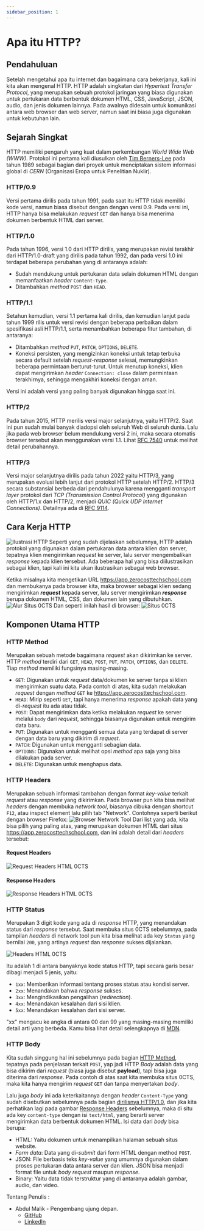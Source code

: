 ```yaml
---
sidebar_position: 1
---
```


# Apa itu HTTP?

## Pendahuluan
Setelah mengetahui apa itu internet dan bagaimana cara bekerjanya, kali ini kita akan mengenal HTTP. HTTP adalah singkatan dari _Hypertext Transfer Protocol_, yang merupakan sebuah protokol jaringan yang biasa digunakan untuk pertukaran data berbentuk dokumen HTML, CSS, JavaScript, JSON, audio, dan jenis dokumen lainnya. Pada awalnya didesain untuk komunikasi antara web browser dan web server, namun saat ini biasa juga digunakan untuk kebutuhan lain.

## Sejarah Singkat
HTTP memiliki pengaruh yang kuat dalam perkembangan _World Wide Web (WWW)_. Protokol ini pertama kali diusulkan oleh [Tim Berners-Lee](https://en.wikipedia.org/wiki/TimBerners-Lee) pada tahun 1989 sebagai bagian dari proyek untuk menciptakan sistem informasi global di _CERN_ (Organisasi Eropa untuk Penelitian Nuklir).

### HTTP/0.9
Versi pertama dirilis pada tahun 1991, pada saat itu HTTP tidak memiliki kode versi, namun biasa disebut dengan dengan versi 0.9. Pada versi ini, HTTP hanya bisa melakukan _request_ `GET` dan hanya bisa menerima dokumen berbentuk HTML dari server.

### HTTP/1.0
Pada tahun 1996, versi 1.0 dari HTTP dirilis, yang merupakan revisi terakhir dari HTTP/1.0-draft yang dirilis pada tahun 1992, dan pada versi 1.0 ini terdapat beberapa perubahan yang di antaranya adalah: 
- Sudah mendukung untuk pertukaran data selain dokumen HTML dengan memanfaatkan _header_ `Content-Type`.
- Ditambahkan _method_ `POST` dan `HEAD`.

### HTTP/1.1
Setahun kemudian, versi 1.1 pertama kali dirilis, dan kemudian lanjut pada tahun 1999 rilis untuk versi revisi dengan beberapa perbaikan dalam spesifikasi asli HTTP/1.1, serta menambahkan beberapa fitur tambahan, di antaranya:
- Ditambahkan _method_ `PUT`, `PATCH`, `OPTIONS`, `DELETE`.
- Koneksi persisten, yang mengizinkan koneksi untuk tetap terbuka secara default setelah _request-response_ selesai, memungkinkan beberapa permintaan berturut-turut. Untuk menutup koneksi, klien dapat mengirimkan _header_ `Connection: close` dalam permintaan terakhirnya, sehingga mengakhiri koneksi dengan aman.

Versi ini adalah versi yang paling banyak digunakan hingga saat ini.

### HTTP/2
Pada tahun 2015, HTTP merilis versi major selanjutnya, yaitu HTTP/2. Saat ini pun sudah mulai banyak diadopsi oleh seluruh Web di seluruh dunia. Lalu jika pada web browser belum mendukung versi 2 ini, maka secara otomatis browser tersebut akan menggunakan versi 1.1.
Lihat [RFC 7540](https://datatracker.ietf.org/doc/html/rfc7540) untuk melihat detail perubahannya.

### HTTP/3
Versi major selanjutnya dirilis pada tahun 2022 yaitu HTTP/3, yang merupakan evolusi lebih lanjut dari protokol HTTP setelah HTTP/2. HTTP/3 secara substansial berbeda dari pendahulunya karena mengganti _transport layer_ protokol dari _TCP (Transmission Control Protocol)_ yang digunakan oleh HTTP/1.x dan HTTP/2, menjadi _QUIC (Quick UDP Internet Connections)_. Detailnya ada di [RFC 9114](https://datatracker.ietf.org/doc/html/rfc9114).

## Cara Kerja HTTP
![Ilustrasi HTTP](https://res.cloudinary.com/dajcpnf8j/image/upload/f_auto,q_auto/zbua35tyxmvkkugsxbw6)
Seperti yang sudah dijelaskan sebelumnya, HTTP adalah protokol yang digunakan dalam pertukaran data antara klien dan server, tepatnya klien mengirimkan _request_ ke server, lalu server mengembalikan _response_ kepada klien tersebut.
Ada beberapa hal yang bisa diilustrasikan sebagai klien, tapi kali ini kita akan ilustrasikan sebagai web browser.

Ketika misalnya kita mengetikan URL https://app.zerocosttechschool.com dan membukanya pada browser kita, maka browser sebagai klien sedang mengirimkan **_request_** kepada server, lalu server mengirimkan **_response_** berupa dokumen HTML, CSS, dan dokumen lain yang dibutuhkan.
![Alur Situs 0CTS](https://res.cloudinary.com/dajcpnf8j/image/upload/f_auto,q_auto/v1/my-assets/tmkwp3lalraoai5jlhxa)
Dan seperti inilah hasil di browser:
![Situs 0CTS](https://res.cloudinary.com/dajcpnf8j/image/upload/f_auto,q_auto/d9gbaihutbqm1hqtlvwh)

## Komponen Utama HTTP

### HTTP Method
Merupakan sebuah metode bagaimana _request_ akan dikirimkan ke server. HTTP _method_ terdiri dari `GET`, `HEAD`, `POST`, `PUT`, `PATCH`, `OPTIONS`, dan `DELETE`. Tiap _method_ memiliki fungsinya masing-masing.
- `GET`: Digunakan untuk _request_ data/dokumen ke server tanpa si klien mengirimkan suatu data. Pada contoh di atas, kita sudah melakukan _request_ dengan _method_ `GET` ke https://app.zerocosttechschool.com.
- `HEAD`: Mirip seperti `GET`, tapi hanya menerima _response_ apakah data yang di-_request_ itu ada atau tidak.
- `POST`: Dapat mengirimkan data ketika melakukan _request_ ke server melalui `body` dari _request_, sehingga biasanya digunakan untuk mengirim data baru.
- `PUT`: Digunakan untuk mengganti semua data yang terdapat di server dengan data baru yang dikirim di _request_.
- `PATCH`: Digunakan untuk mengganti sebagian data.
- `OPTIONS`: Digunakan untuk melihat opsi _method_ apa saja yang bisa dilakukan pada server.
- `DELETE`: Digunakan untuk menghapus data.

### HTTP Headers
Merupakan sebuah informasi tambahan dengan format _key-value_ terkait _request_ atau _response_ yang dikirimkan. Pada browser pun kita bisa melihat _headers_ dengan membuka _network tool_, biasanya dibuka dengan shortcut `F12`, atau inspect element lalu pilih tab "Network". Contohnya seperti berikut dengan browser Firefox:
![Browser Network Tool](https://res.cloudinary.com/dajcpnf8j/image/upload/f_auto,q_auto/v1/my-assets/jsquiiyvnuhlyzwt2ku0)
Dari list yang ada, kita bisa pilih yang paling atas, yang merupakan dokumen HTML dari situs https://app.zerocosttechschool.com, dan ini adalah detail dari _headers_ tersebut:

#### Request Headers
![Request Headers HTML 0CTS](https://res.cloudinary.com/dajcpnf8j/image/upload/f_auto,q_auto/v1/my-assets/p0p1ppfd66bf2xezo1ft)

#### Response Headers
![Response Headers HTML 0CTS](https://res.cloudinary.com/dajcpnf8j/image/upload/f_auto,q_auto/v1/my-assets/ielhqjiixpnw1uc0tsh0)

### HTTP Status
Merupakan 3 digit kode yang ada di _response_ HTTP, yang menandakan status dari _response_ tersebut. Saat membuka situs 0CTS sebelumnya, pada tampilan _headers_ di network tool pun kita bisa melihat ada key `Status` yang bernilai `200`, yang artinya _request_ dan _response_ sukses dijalankan.

![Headers HTML 0CTS](https://res.cloudinary.com/dajcpnf8j/image/upload/f_auto,q_auto/v1/my-assets/bggwdztqpw4yv802vvsz)

Itu adalah 1 di antara banyaknya kode status HTTP, tapi secara garis besar dibagi menjadi 5 jenis, yaitu:
- `1xx`: Memberikan informasi tentang proses status atau kondisi server.
- `2xx`: Menandakan bahwa _response_ sukses.
- `3xx`: Mengindikasikan pengalihan (_redirection_).
- `4xx`: Menandakan kesalahan dari sisi klien.
- `5xx`: Menandakan kesalahan dari sisi server.

"xx" mengacu ke angka di antara 00 dan 99 yang masing-masing memiliki detail arti yang berbeda. Kamu bisa lihat detail selengkapnya di [MDN](https://developer.mozilla.org/en-US/docs/Web/HTTP/Status).

### HTTP Body
Kita sudah singgung hal ini sebelumnya pada bagian [HTTP Method](#http-method), tepatnya pada penjelasan terkait `POST`, yap jadi HTTP _Body_ adalah data yang bisa dikirim dari _request_ (biasa juga disebut **payload**), tapi bisa juga diterima dari _response_. Pada contoh di atas saat kita membuka situs 0CTS, maka kita hanya mengirim _request_ `GET` dan tanpa menyertakan _body_.

Lalu juga _body_ ini ada keterkaitannya dengan _header_ `Content-Type` yang sudah disebutkan sebelumnya pada bagian [dirilisnya HTTP/1.0](#http10), dan jika kita perhatikan lagi pada gambar [Response Headers](#response-headers) sebelumnya, maka di situ ada key `content-type` dengan isi `text/html`, yang berarti server mengirimkan data berbentuk dokumen HTML. Isi data dari _body_ bisa berupa:
- HTML: Yaitu dokumen untuk menampilkan halaman sebuah situs website.
- _Form data_: Data yang di-_submit_ dari form HTML dengan method `POST`.
- JSON: File berbasis teks _key-value_ yang umumnya digunakan dalam proses pertukaran data antara server dan klien. JSON bisa menjadi format file untuk _body request_ maupun _response_.
- Binary: Yaitu data tidak terstruktur yang di antaranya adalah gambar, audio, dan video.

Tentang Penulis :
- Abdul Malik - Pengembang ujung depan.
  - [GitHub](https://github.com/up2dul)
  - [LinkedIn](https://linkedin.com/in/up2dul)